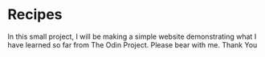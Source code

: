# Recipes

In this small project, I will be making a simple website demonstrating what I have learned so far from The Odin Project. 
Please bear with me. 
Thank You